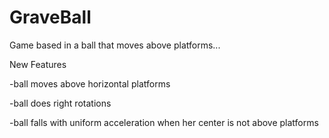 GraveBall
=========

Game based in a ball that moves above platforms...

New Features

-ball moves above horizontal platforms

-ball does right rotations

-ball falls with uniform acceleration when her center is not above platforms
